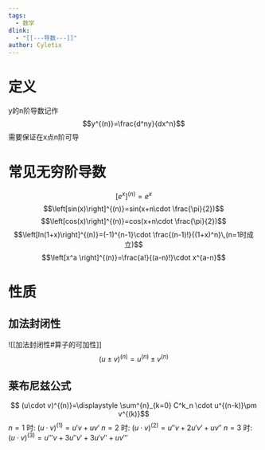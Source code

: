 ```yaml
---
tags:
  - 数学
dlink:
  - "[[---导数---]]"
author: Cyletix
---
```

# 定义
y的n阶导数记作
$$y^{(n)}=\frac{d^ny}{dx^n}$$
需要保证在x点n阶可导

# 常见无穷阶导数

$$\left[e^x\right]^{(n)}=e^x$$
$$\left[sin(x)\right]^{(n)}=sin(x+n\cdot \frac{\pi}{2})$$
$$\left[cos(x)\right]^{(n)}=cos(x+n\cdot \frac{\pi}{2})$$
$$\left[ln(1+x)\right]^{(n)}=(-1)^{n-1}\cdot \frac{(n-1)!}{(1+x)^n}\,(n=1时成立)$$
$$\left[x^a \right]^{(n)}=\frac{a!}{(a-n)!}\cdot x^{a-n}$$

# 性质
## 加法封闭性
![[加法封闭性#算子的可加性]]
$$(u\pm v)^{(n)}=u^{(n)}\pm v^{(n)}$$

## 莱布尼兹公式
$$ (u\cdot v)^{(n)}=\displaystyle \sum^{n}_{k=0} C^k_n \cdot u^{(n-k)}\pm v^{(k)}$$
$n=1$ 时: $(u\cdot v)^{(1)}=u'v+uv'$ 
$n=2$ 时: $(u\cdot v)^{(2)}=u''v+2u'v'+uv''$ 
$n=3$ 时: $(u\cdot v)^{(3)}=u'''v+3u''v'+3u'v''+uv'''$ 